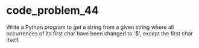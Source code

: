 # code_problem_44
Write a Python program to get a string from a given string where all occurrences of its first char have been changed to '$', except the first char itself.
